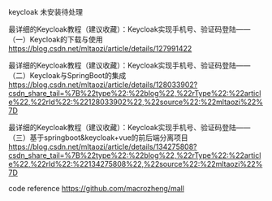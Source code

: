 

keycloak 未安装待处理



最详细的Keycloak教程（建议收藏）：Keycloak实现手机号、验证码登陆——（一）Keycloak的下载与使用
https://blog.csdn.net/mltaozi/article/details/127991422


最详细的Keycloak教程（建议收藏）：Keycloak实现手机号、验证码登陆——（二）Keycloak与SpringBoot的集成
https://blog.csdn.net/mltaozi/article/details/128033902?csdn_share_tail=%7B%22type%22:%22blog%22,%22rType%22:%22article%22,%22rId%22:%22128033902%22,%22source%22:%22mltaozi%22%7D


最详细的Keycloak教程（建议收藏）：Keycloak实现手机号、验证码登陆——（三）基于springboot&keycloak+vue的前后端分离项目
https://blog.csdn.net/mltaozi/article/details/134275808?csdn_share_tail=%7B%22type%22:%22blog%22,%22rType%22:%22article%22,%22rId%22:%22134275808%22,%22source%22:%22mltaozi%22%7D

code reference
https://github.com/macrozheng/mall